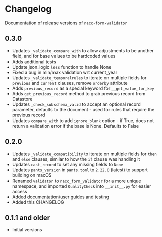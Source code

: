 # Changelog

Documentation of release versions of `nacc-form-validator`

## 0.3.0

* Updates `_validate_compare_with` to allow adjustments to be another field, and for base values to be hardcoded values
* Adds additional tests
* Update json_logic `less` function to handle None
* Fixed a bug in min/max validation wrt current_year
* Updates `_validate_temporalrules` to iterate on multiple fields for `previous` and `current` clauses, remove `orderby` attribute
* Adds `previous_record` as a special keyword for `__get_value_for_key`
* Adds `get_previous_record` method to grab previous record from Datastore
* Updates `_check_subschema_valid` to accept an optional record parameter, defaults to the document - used for rules that require the previous record
* Updates `compare_with` to add `ignore_blank` option - if True, does not return a validation error if the base is None. Defaults to False

## 0.2.0

* Updates `_validate_compatibility` to iterate on multiple fields for `then` and `else` clauses, similar to how the `if` clause was handling it
* Updates `cast_record` to set any missing fields to `None`
* Updates `pants_version` in `pants.toml` to `2.22.0` (latest) to support building on macOS
* Renamed `validator` to `nacc_form_validator` for a more unique namespace, and imported `QualityCheck` into `__init__.py` for easier access
* Added documentation/user guides and testing
* Added this CHANGELOG

## 0.1.1 and older

* Initial versions
